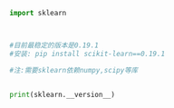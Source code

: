 
<BlogInfo id="4" title="2.Scikitlearn" author="白日梦想猿" pv=0 read_times=0 pre_cost_time="0分6秒" category="K近邻" tag_list="['K近邻']" create_time="2021.08.29 10:33:32" update_time="2021.08.29 10:36:00" />

```python
import sklearn



#目前最稳定的版本是0.19.1
#安装: pip install scikit-learn==0.19.1

#注:需要sklearn依赖numpy,scipy等库


print(sklearn.__version__)
```
